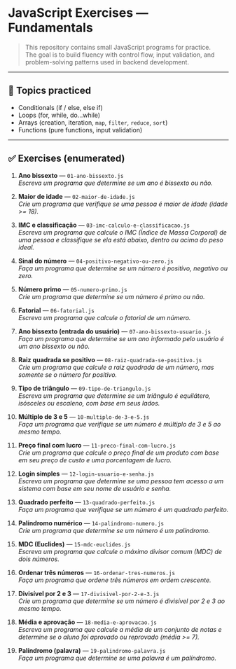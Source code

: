 # JavaScript Exercises — Fundamentals

> This repository contains small JavaScript programs for practice.  
> The goal is to build fluency with control flow, input validation, and problem-solving patterns used in backend development.

---

## 🧭 Topics practiced

- Conditionals (if / else, else if)
- Loops (for, while, do…while)
- Arrays (creation, iteration, `map`, `filter`, `reduce`, `sort`)
- Functions (pure functions, input validation)

---

## ✅ Exercises (enumerated)

1. **Ano bissexto** — `01-ano-bissexto.js`  
   *Escreva um programa que determine se um ano é bissexto ou não.*

2. **Maior de idade** — `02-maior-de-idade.js`  
   *Crie um programa que verifique se uma pessoa é maior de idade (idade >= 18).*

3. **IMC e classificação** — `03-imc-calculo-e-classificacao.js`  
   *Escreva um programa que calcule o IMC (Índice de Massa Corporal) de uma pessoa e classifique se ela está abaixo, dentro ou acima do peso ideal.*

4. **Sinal do número** — `04-positivo-negativo-ou-zero.js`  
   *Faça um programa que determine se um número é positivo, negativo ou zero.*

5. **Número primo** — `05-numero-primo.js`  
   *Crie um programa que determine se um número é primo ou não.*

6. **Fatorial** — `06-fatorial.js`  
   *Escreva um programa que calcule o fatorial de um número.*

7. **Ano bissexto (entrada do usuário)** — `07-ano-bissexto-usuario.js`  
   *Faça um programa que determine se um ano informado pelo usuário é um ano bissexto ou não.*

8. **Raiz quadrada se positivo** — `08-raiz-quadrada-se-positivo.js`  
   *Crie um programa que calcule a raiz quadrada de um número, mas somente se o número for positivo.*

9. **Tipo de triângulo** — `09-tipo-de-triangulo.js`  
   *Escreva um programa que determine se um triângulo é equilátero, isósceles ou escaleno, com base em seus lados.*

10. **Múltiplo de 3 e 5** — `10-multiplo-de-3-e-5.js`  
    *Faça um programa que verifique se um número é múltiplo de 3 e 5 ao mesmo tempo.*

11. **Preço final com lucro** — `11-preco-final-com-lucro.js`  
    *Crie um programa que calcule o preço final de um produto com base em seu preço de custo e uma porcentagem de lucro.*

12. **Login simples** — `12-login-usuario-e-senha.js`  
    *Escreva um programa que determine se uma pessoa tem acesso a um sistema com base em seu nome de usuário e senha.*

13. **Quadrado perfeito** — `13-quadrado-perfeito.js`  
    *Faça um programa que verifique se um número é um quadrado perfeito.*

14. **Palíndromo numérico** — `14-palindromo-numero.js`  
    *Crie um programa que determine se um número é um palíndromo.*

15. **MDC (Euclides)** — `15-mdc-euclides.js`  
    *Escreva um programa que calcule o máximo divisor comum (MDC) de dois números.*

16. **Ordenar três números** — `16-ordenar-tres-numeros.js`  
    *Faça um programa que ordene três números em ordem crescente.*

17. **Divisível por 2 e 3** — `17-divisivel-por-2-e-3.js`  
    *Crie um programa que determine se um número é divisível por 2 e 3 ao mesmo tempo.*

18. **Média e aprovação** — `18-media-e-aprovacao.js`  
    *Escreva um programa que calcule a média de um conjunto de notas e determine se o aluno foi aprovado ou reprovado (média >= 7).*

19. **Palíndromo (palavra)** — `19-palindromo-palavra.js`  
    *Faça um programa que determine se uma palavra é um palíndromo.*
